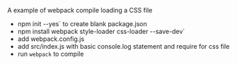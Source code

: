 A example of webpack compile loading a CSS file

* npm init --yes` to create blank package.json
* npm install webpack style-loader css-loader --save-dev`
* add webpack.config.js
* add src/index.js with basic console.log statement and require for css file
* run `webpack` to compile
